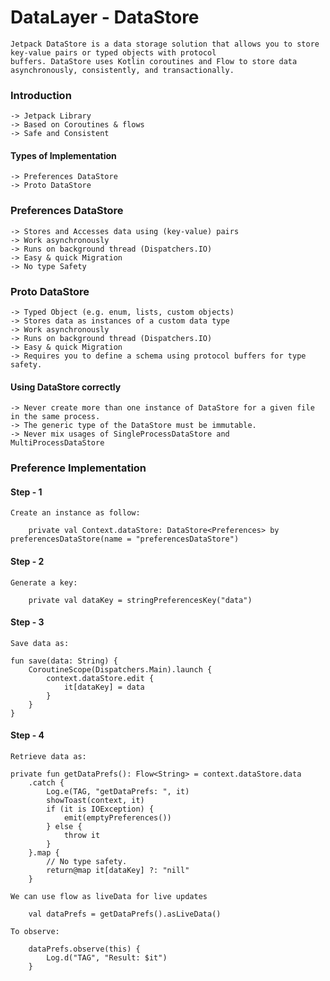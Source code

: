 # DataLayer - DataStore

    Jetpack DataStore is a data storage solution that allows you to store key-value pairs or typed objects with protocol 
    buffers. DataStore uses Kotlin coroutines and Flow to store data asynchronously, consistently, and transactionally.
	
### Introduction
    
	-> Jetpack Library
	-> Based on Coroutines & flows
	-> Safe and Consistent
	
#### Types of Implementation

	-> Preferences DataStore
	-> Proto DataStore

### Preferences DataStore

	-> Stores and Accesses data using (key-value) pairs
	-> Work asynchronously
	-> Runs on background thread (Dispatchers.IO)
	-> Easy & quick Migration
	-> No type Safety
	
	
### Proto DataStore

	-> Typed Object (e.g. enum, lists, custom objects)
	-> Stores data as instances of a custom data type
	-> Work asynchronously
	-> Runs on background thread (Dispatchers.IO)
	-> Easy & quick Migration
	-> Requires you to define a schema using protocol buffers for type safety.


#### Using DataStore correctly
	
	-> Never create more than one instance of DataStore for a given file in the same process.
	-> The generic type of the DataStore must be immutable.
	-> Never mix usages of SingleProcessDataStore and MultiProcessDataStore

### Preference Implementation

#### Step - 1

	Create an instance as follow:
	
	    private val Context.dataStore: DataStore<Preferences> by preferencesDataStore(name = "preferencesDataStore")


#### Step - 2

	Generate a key:
	
		private val dataKey = stringPreferencesKey("data")

#### Step - 3

	Save data as:
	
	fun save(data: String) {
        CoroutineScope(Dispatchers.Main).launch {
        	context.dataStore.edit {
            	it[dataKey] = data
            }
        }
    }


#### Step - 4

	Retrieve data as:
	
	private fun getDataPrefs(): Flow<String> = context.dataStore.data
        .catch {
            Log.e(TAG, "getDataPrefs: ", it)
            showToast(context, it)
            if (it is IOException) {
                emit(emptyPreferences())
            } else {
                throw it
            }
        }.map {
            // No type safety.
            return@map it[dataKey] ?: "nill"
        }

	We can use flow as liveData for live updates
	
    	val dataPrefs = getDataPrefs().asLiveData()

	To observe:

		dataPrefs.observe(this) {
			Log.d("TAG", "Result: $it")
		}


